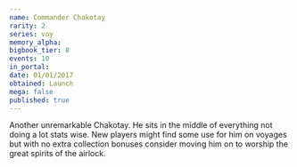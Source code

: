 ```yaml
---
name: Commander Chakotay
rarity: 2
series: voy
memory_alpha:
bigbook_tier: 8
events: 10
in_portal:
date: 01/01/2017
obtained: Launch
mega: false
published: true
---
```


Another unremarkable Chakotay. He sits in the middle of everything not doing a lot stats wise. New players might find some use for him on voyages but with no extra collection bonuses consider moving him on to worship the great spirits of the airlock.
